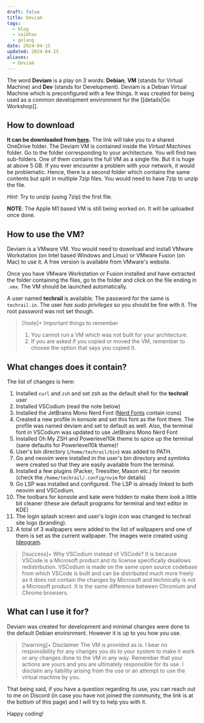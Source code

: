 ```yaml
---
draft: false
title: Deviam
tags:
  - blog
  - vaibhav
  - golang
date: 2024-04-15
updated: 2024-04-15
aliases:
  - Deviam
---
```

The word **Deviam** is a play on 3 words: **Debian**, **VM** (stands for Virtual Machine) and **Dev** (stands for Development). Deviam is a Debian Virtual Machine which is preconfigured with a few things. It was created for being used as a common development environment for the [[details|Go Workshop]].

## How to download
**It can be downloaded from [here](https://1drv.ms/f/s!ApzGjqB_3CYRklyroD87XO5asT8f?e=gX61U7).** The link will take you to a shared OneDrive folder. The Deviam VM is contained inside the _Virtual Machines_ folder. Go to the folder corresponding to your architecture. You will find two sub-folders. One of them contains the full VM as a single file. But it is huge at above 5 GB. If you ever encounter a problem with your network, it would be problematic. Hence, there is a second folder which contains the same contents but split in multiple 7zip files. You would need to have 7zip to unzip the file. 

_Hint_: Try to unzip (using 7zip) the first file. 

**NOTE**: The Apple M1 based VM is still being worked on. It will be uploaded once done.
## How to use the VM?
Deviam is a VMware VM. You would need to download and install VMware Workstation (on Intel based Windows and Linux) or VMware Fusion (on Mac) to use it. A free version is available from VMware's website.

Once you have VMware Workstation or Fusion installed and have extracted the folder containing the files, go to the folder and click on the file ending in `.vmx`. The VM should be launched automatically.

A user named **techrail** is available. The password for the same is `techrail.in`. The user _has sudo privileges_ so you should be fine with it. The root password was not set though.

> [!note]+ Important things to remember
> 1. You cannot run a VM which was not built for your architecture.
> 2. If you are asked if you copied or moved the VM, remember to choose the option that says you copied it.
## What changes does it contain?
The list of changes is here: 

1. Installed `curl` and `zsh` and set zsh as the default shell for the **techrail** user
2. Installed VSCodium (read the note below)
3. Installed the JetBrains Mono Nerd Font ([Nerd Fonts](https://www.nerdfonts.com/) contain icons)
4. Created a new profile in konsole and set this font as the font there. The profile was named deviam and set to default as well. Also, the terminal font in VSCodium was updated to use JetBrains Mono Nerd Font
5. Installed Oh My ZSH and Powerlevel10k theme to spice up the terminal (sane defaults for Powerlevel10k theme)!
6. User's bin directory (`/home/techrail/bin`) was added to PATH.
7. Go and neovim were installed in the user's bin directory and symlinks were created so that they are easily available from the terminal.
8. Installed a few plugins (Packer, Treesitter, Mason etc.) for neovim (check the `/home/techrail/.config/nvim` for details)
9. Go LSP was installed and configured. The LSP is already linked to both neovim and VSCodium.
10. The toolbars for konsole and kate were hidden to make them look a little bit cleaner (these are default programs for terminal and text editor in KDE)
11. The login splash screen and user's login icon was changed to techrail site logo (branding).
12. A total of 3 wallpapers were added to the list of wallpapers and one of them is set as the current wallpaper. The images were created using [Ideogram](https://ideogram.ai). 

> [!success]+ Why VSCodium instead of VSCode?
> It is because VSCode is a Microsoft product and its license specifically disallows redistribution. VSCodium is made on the same open source codebase from which VSCode is built and can be distributed much more freely as it does not contain the changes by Microsoft and technically is not a Microsoft product. It is the same difference between Chromium and Chrome browsers.

## What can I use it for?
Deviam was created for development and minimal changes were done to the default Debian environment. However it is up to you how you use. 

> [!warning]+ Disclaimer
> The VM is provided as is. I bear no responsibility for any changes you do to your system to make it work or any changes done to the VM in any way. Remember that your actions are yours and you are ultimately responsible for its use. I disclaim any liability arising from the use or an attempt to use the virtual machine by you.

That being said, if you have a question regarding its use, you can reach out to me on Discord (in case you have not joined the community, the link is at the bottom of this page) and I will try to help you with it. 

Happy coding!